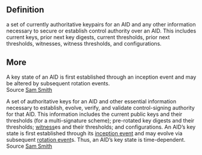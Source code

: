 ## Definition
a set of currently authoritative keypairs for an AID and any other information necessary to secure or establish control authority over an AID. This includes current keys, prior next key digests, current thresholds, prior next thresholds, witnesses, witness thresholds, and configurations. 

## More

A key state of an AID is first established through an inception event and may be altered by subsequent rotation events.  
Source [Sam Smith](https://github.com/WebOfTrust/ietf-keri/blob/main/draft-ssmith-keri.md#basic-terminology)

A set of authoritative keys for an AID and other essential information necessary to establish, evolve, verify, and validate control-signing authority for that AID. This information includes the current public keys and their thresholds (for a multi-signature scheme); pre-rotated key digests and their thresholds; [witness](witness)es and their thresholds; and configurations. An AID’s key state is first established through its [inception event](inception-event) and may evolve via subsequent [rotation event](rotation-event)s. Thus, an AID’s key state is time-dependent.  
Source [Sam Smith](https://github.com/WebOfTrust/ietf-keri/blob/main/draft-ssmith-keri.md#basic-terminology)